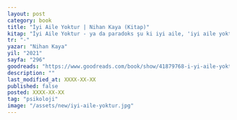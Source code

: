 ```yaml
---
layout: post
category: book
title: "İyi Aile Yoktur | Nihan Kaya (Kitap)"
kitap: "İyi Aile Yoktur - ya da paradoks şu ki iyi aile, 'iyi aile yoktur' düsturuyla hareket edebilen ailedir"
tr: "-"
yazar: "Nihan Kaya"
yil: "2021"
sayfa: "296"
goodreads: "https://www.goodreads.com/book/show/41879768-i-yi-aile-yoktur"
description: ""
last_modified_at: XXXX-XX-XX
published: false
posted: XXXX-XX-XX
tag: "psikoloji"
image: "/assets/new/iyi-aile-yoktur.jpg"
---
```


